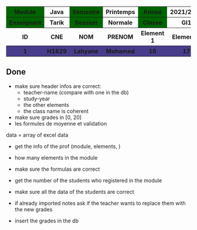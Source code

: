 <style>
    .title {
        background-color: darkgreen;
    }
    tbody {
        background-color: darkslateblue;
    }
</style>


<table>
    <thead>
        <th class="title">Module</th>
        <th>Java</th>
        <th class="title">Semestre</th>
        <th>Printemps</th>
        <th class="title">Annee</th>
        <th>2021/2022</th>
        <th></th>
        <th></th>
    </thead>
    <thead>
        <th class="title">Enseignant</th>
        <th>Tarik</th>
        <th class="title">Session</th>
        <th>Normale</th>
        <th class="title">Classe</th>
        <th>GI1</th>
        <th></th>
        <th></th>
    </thead>
    <br>
    <thead>
        <th>ID</th>
        <th>CNE</th>
        <th>NOM</th>
        <th>PRENOM</th>
        <th>Element 1</th>
        <th>Element 2</th>
        <th>Moyenne</th>
        <th>Validation</th>
    </thead>
    <tbody>
        <tr>
            <th>1</th>
            <th>H1829</th>
            <th>Lahyane</th>
            <th>Mohamed</th>
            <th>16</th>
            <th>17</th>
            <th>Formule</th>
            <th>Formule</th>
        </tr>
    </tbody>    
    
</table>


## Done
+ make sure header infos are correct:
  + teacher-name (compare with one in the db)
  + study-year
  + the other elements
  + the class name is coherent
+ make sure grades in [0, 20]
+ les formules de moyenne et validation

data = array of excel data
+ get the info of the prof (module, elements, )
+ how many elements in the module
+ make sure the formulas are correct
+ get the number of the students who registered in the module
+ make sure all the data of the students are correct

+ if already imported notes ask if the teacher wants to replace them with the new grades
+ insert the grades in the db







